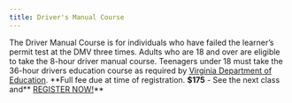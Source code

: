 ```yaml
---
title: Driver's Manual Course
---
```

The Driver Manual Course is for individuals who have failed the learner’s permit test at the DMV three times. Adults who are 18 and over are eligible to take the 8-hour driver manual course. Teenagers under 18 must take the 36-hour drivers education course as required by [Virginia Department of Education](http://www.doe.virginia.gov/instruction/driver_education/index.shtml).  \*\*Full fee due at time of registration. **$175** - See the next class and** [REGISTER NOW!](https://abigailsdrivingschool.setmore.com/)**